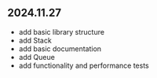 ## 2024.11.27
- add basic library structure
- add Stack
- add basic documentation
- add Queue
- add functionality and performance tests